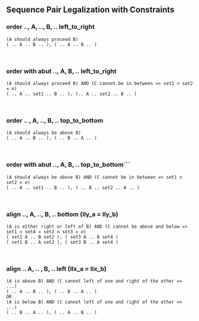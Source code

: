 ## Sequence Pair Legalization with Constraints

### order .., A, .., B, .. left_to_right
```
(A should always proceed B)
( .. A .. B .. ), ( .. A .. B .. )
```

&nbsp;
### order with abut .., A, B, .. left_to_right
```
(A should always proceed B) AND (C cannot be in between => set1 ∩ set2 = ∅)
( .. A .. set1 .. B .. ), (.. A .. set2 .. B .. )
```

&nbsp;
### order .. , A, .., B, .. top_to_bottom
```
(A should always be above B)
( .. A .. B .. ), ( .. B .. A .. )
```

&nbsp;
### order with abut .., A, B, .. top_to_bottom```
```
(A should always be above B) AND (C cannot be in between => set1 ∩ set2 = ∅)
( .. A .. set1 .. B .. ), ( .. B .. set2 .. A .. )
```

&nbsp;
### align .., A, .., B, ..  bottom (lly_a = lly_b)
```
(A is either right or left of B) AND (C cannot be above and below => set1 ∩ set4 = set2 ∩ set3 = ∅)
( set1 A .. B set2 ), ( set3 A .. B set4 )
( set1 B .. A set2 ), ( set3 B .. A set4 )
```

&nbsp;
### align .. A, .. , B, .. left (llx_a = llx_b)
```
(A is above B) AND (C cannot left of one and right of the other => ...)
( .. A .. B .. ), ( .. B .. A .. )
OR
(A is below B) AND (C cannot left of one and right of the other => ...)
( .. B .. A .. ), ( .. A .. B .. )
```
